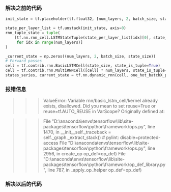 ### 解决之前的代码

```python
init_state = tf.placeholder(tf.float32, [num_layers, 2, batch_size, state_size])

state_per_layer_list = tf.unstack(init_state, axis=0)
rnn_tuple_state = tuple(
    [tf.nn.rnn_cell.LSTMStateTuple(state_per_layer_list[idx][0], state_per_layer_list[idx][1])
     for idx in range(num_layers)]
)

_current_state = np.zeros((num_layers, 2, batch_size, state_size))
# Forward passes
cell = tf.contrib.rnn.BasicLSTMCell(state_size, state_is_tuple=True)
cell = tf.contrib.rnn.MultiRNNCell([cell] * num_layers, state_is_tuple=True)
states_series, current_state = tf.nn.dynamic_rnn(cell, one_hot_batchX_placeholder, initial_state=rnn_tuple_state)
```
### 报错信息
>>>ValueError: Variable rnn/basic_lstm_cell/kernel already exists, disallowed. Did you mean to set reuse=True or reuse=tf.AUTO_REUSE in VarScope? Originally defined at:

>>>File "D:\anaconda\envs\tensorflow\lib\site-packages\tensorflow\python\framework\ops.py", line 1470, in __init__self._traceback = self._graph._extract_stack()  # pylint: disable=protected-access
File "D:\anaconda\envs\tensorflow\lib\site-packages\tensorflow\python\framework\ops.py", line 2956, in create_op op_def=op_def)
File "D:\anaconda\envs\tensorflow\lib\site-packages\tensorflow\python\framework\op_def_library.py", line 787, in _apply_op_helper
op_def=op_def)
    
### 解决以后的代码
